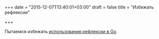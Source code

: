 +++
date = "2015-12-07T13:40:01+03:00"
draft = false
title = "Избежать рефлексии"

+++

<p>Пытаемся избежать <a href="http://www.jerf.org/iri/post/2945">использования рефлексии в Go</a>.</p>

